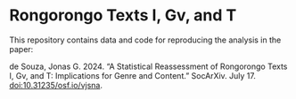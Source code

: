 # Rongorongo Texts I, Gv, and T

This repository contains data and code for reproducing the analysis in the paper:

de Souza, Jonas G. 2024. “A Statistical Reassessment of Rongorongo Texts I, Gv, and T: Implications for Genre and Content.” SocArXiv. July 17. [doi:10.31235/osf.io/vjsna](https://doi.org/10.31235/osf.io/vjsna).
